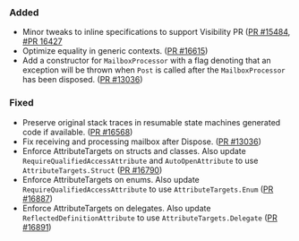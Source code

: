 ### Added

* Minor tweaks to inline specifications to support Visibility PR ([PR #15484](https://github.com/dotnet/fsharp/pull/15484), [#PR 16427](https://github.com/dotnet/fsharp/pull/15484)
* Optimize equality in generic contexts. ([PR #16615](https://github.com/dotnet/fsharp/pull/16615))
* Add a constructor for `MailboxProcessor` with a flag denoting that an exception will be thrown when `Post` is called after the `MailboxProcessor` has been disposed. ([PR #13036](https://github.com/dotnet/fsharp/pull/13036))

### Fixed

* Preserve original stack traces in resumable state machines generated code if available. ([PR #16568](https://github.com/dotnet/fsharp/pull/16568))
* Fix receiving and processing mailbox after Dispose. ([PR #13036](https://github.com/dotnet/fsharp/pull/13036))
* Enforce AttributeTargets on structs and classes. Also update `RequireQualifiedAccessAttribute` and `AutoOpenAttribute` to use `AttributeTargets.Struct` ([PR #16790](https://github.com/dotnet/fsharp/pull/16790))
* Enforce AttributeTargets on enums. Also update `RequireQualifiedAccessAttribute` to use `AttributeTargets.Enum` ([PR #16887](https://github.com/dotnet/fsharp/pull/16887))
* Enforce AttributeTargets on delegates. Also update `ReflectedDefinitionAttribute` to use `AttributeTargets.Delegate` ([PR #16891](https://github.com/dotnet/fsharp/pull/16891))

